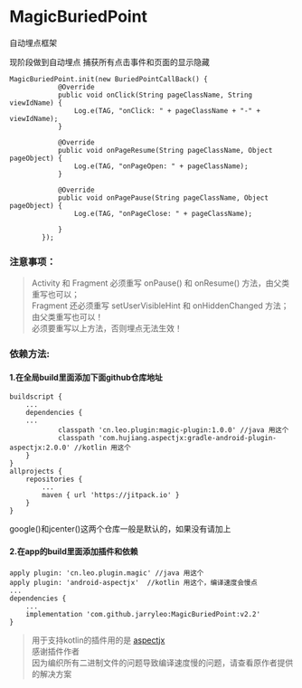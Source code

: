 # MagicBuriedPoint
自动埋点框架

现阶段做到自动埋点 捕获所有点击事件和页面的显示隐藏

```
MagicBuriedPoint.init(new BuriedPointCallBack() {
            @Override
            public void onClick(String pageClassName, String viewIdName) {
                Log.e(TAG, "onClick: " + pageClassName + "-" + viewIdName);
            }

            @Override
            public void onPageResume(String pageClassName, Object pageObject) {
                Log.e(TAG, "onPageOpen: " + pageClassName);
            }

            @Override
            public void onPagePause(String pageClassName, Object pageObject) {
                Log.e(TAG, "onPageClose: " + pageClassName);

            }
        });
```

### 注意事项：

> Activity 和 Fragment 必须重写 onPause() 和 onResume() 方法，由父类重写也可以；         
> Fragment 还必须重写 setUserVisibleHint 和 onHiddenChanged 方法；由父类重写也可以！         
> 必须要重写以上方法，否则埋点无法生效！        

### 依赖方法:

#### 1.在全局build里面添加下面github仓库地址

```
buildscript {
    ...
    dependencies {
	...
            classpath 'cn.leo.plugin:magic-plugin:1.0.0' //java 用这个
            classpath 'com.hujiang.aspectjx:gradle-android-plugin-aspectjx:2.0.0' //kotlin 用这个
    }
}
allprojects {
	repositories {
		...
		maven { url 'https://jitpack.io' }
	}
}
```
google()和jcenter()这两个仓库一般是默认的，如果没有请加上

#### 2.在app的build里面添加插件和依赖
```
apply plugin: 'cn.leo.plugin.magic' //java 用这个
apply plugin: 'android-aspectjx'  //kotlin 用这个，编译速度会慢点
...
dependencies {
	...
	implementation 'com.github.jarryleo:MagicBuriedPoint:v2.2'
}
```


> 用于支持kotlin的插件用的是 [aspectjx](https://github.com/HujiangTechnology/gradle_plugin_android_aspectjx)   
> 感谢插件作者    
> 因为编织所有二进制文件的问题导致编译速度慢的问题，请查看原作者提供的解决方案

